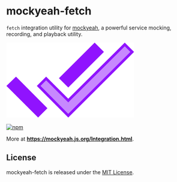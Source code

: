 # mockyeah-fetch

`fetch` integration utility for [mockyeah](https://github.com/mockyeah/mockyeah),
a powerful service mocking, recording, and playback utility.

<img src="https://raw.githubusercontent.com/mockyeah/mockyeah/master/packages/mockyeah-docs/book/images/logo/mockyeah-600.png" height="200" />

[![npm](https://img.shields.io/npm/v/mockyeah-fetch.svg)](https://www.npmjs.com/package/mockyeah-fetch)

More at **https://mockyeah.js.org/Integration.html**.

## License

mockyeah-fetch is released under the [MIT License](https://opensource.org/licenses/MIT).
